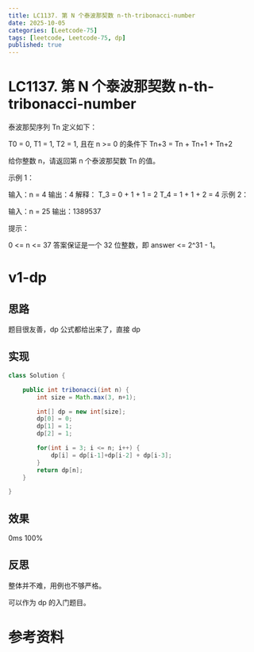 ```yaml
---
title: LC1137. 第 N 个泰波那契数 n-th-tribonacci-number
date: 2025-10-05
categories: [Leetcode-75]
tags: [leetcode, Leetcode-75, dp]
published: true
---
```


# LC1137. 第 N 个泰波那契数 n-th-tribonacci-number


泰波那契序列 Tn 定义如下： 

T0 = 0, T1 = 1, T2 = 1, 且在 n >= 0 的条件下 Tn+3 = Tn + Tn+1 + Tn+2

给你整数 n，请返回第 n 个泰波那契数 Tn 的值。

示例 1：

输入：n = 4
输出：4
解释：
T_3 = 0 + 1 + 1 = 2
T_4 = 1 + 1 + 2 = 4
示例 2：

输入：n = 25
输出：1389537
 

提示：

0 <= n <= 37
答案保证是一个 32 位整数，即 answer <= 2^31 - 1。

# v1-dp

## 思路

题目很友善，dp 公式都给出来了，直接 dp

## 实现

```java
class Solution {

    public int tribonacci(int n) {
        int size = Math.max(3, n+1);

        int[] dp = new int[size];
        dp[0] = 0;
        dp[1] = 1;
        dp[2] = 1;

        for(int i = 3; i <= n; i++) {
            dp[i] = dp[i-1]+dp[i-2] + dp[i-3];
        }
        return dp[n];
    }

}
```

## 效果 

0ms 100%

## 反思

整体并不难，用例也不够严格。

可以作为 dp 的入门题目。

# 参考资料